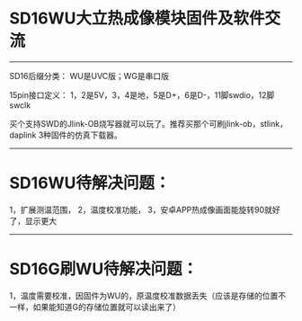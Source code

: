 # SD16WU大立热成像模块固件及软件交流
--------------------------------------------
SD16后缀分类：
WU是UVC版；WG是串口版


15pin接口定义：
1，2是5V，3，4是地，5是D+，6是D-，11脚swdio，12脚swclk

买个支持SWD的Jlink-OB烧写器就可以玩了。推荐买那个可刷jlink-ob，stlink，daplink 3种固件的仿真下载器。


--------------------------------------------
# SD16WU待解决问题：
1，扩展测温范围，
2，温度校准功能，
3，安卓APP热成像画面能旋转90就好了，显示更大

--------------------------------------------
# SD16G刷WU待解决问题：
1，温度需要校准，因固件为WU的，原温度校准数据丢失（应该是存储的位置不一样，如果能知道G的存储位置就可以读出来了）
